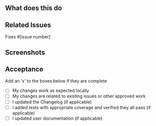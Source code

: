 ## What does this do

## Related Issues

Fixes #[issue number]

## Screenshots

## Acceptance

Add an 'x' to the boxes below if they are complete
- [ ] My changes work as expected locally
- [ ] My changes are related to existing issues or other approved work
- [ ] I updated the Changelog (if applicable)
- [ ] I added tests with appropriate coverage and verified they all pass (if applicable)
- [ ] I updated user documentation (if applicable)
